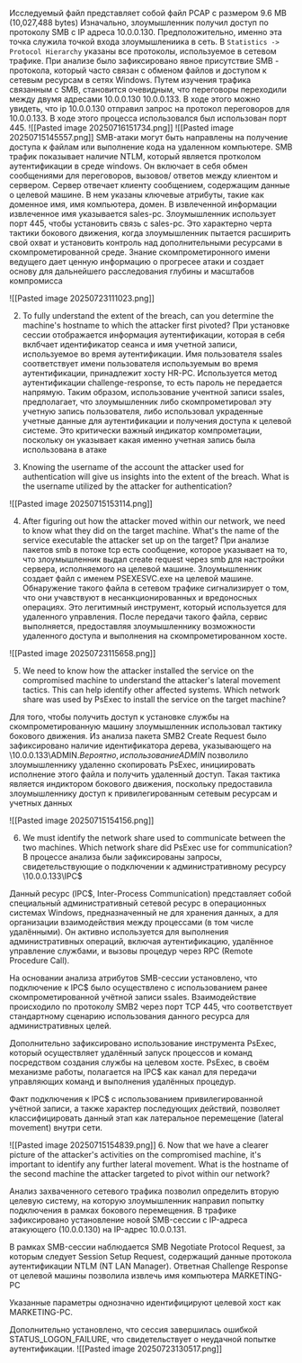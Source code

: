 
Исследуемый файл представляет собой файл PCAP  с размером 9.6 MB (10,027,488  bytes)
Изначально, злоумышленник получил доступ по протоколу  SMB c IP адреса 10.0.0.130. Предположительно, именно эта точка служила точкой входа злоумышлениика в сеть.
 В `Statistics -> Protocol Hierarchy` указаны все протоколы, используемое в сетевом трафике. При анализе было зафиксировано явное присутствие  SMB  - протокола, который часто связан с обменом файлов и доступом к сетевым ресурсам в сетях Windows. Путем изучения трафика связанным с SMB, становится очевидным, что переговоры переходили между двумя адресами 10.0.0.130 10.0.0.133.
 В ходе этого можно увидеть, что ip  10.0.0.130 отправил запрос на протокол переговоров для 10.0.0.133. В ходе этого процесса использовался был использован порт 445.
![[Pasted image 20250716151734.png]]
![[Pasted image 20250715145557.png]]
SMB-атаки могут быть направлены на получение доступа к файлам или выполнение кода на удаленном компьютере.
SMB трафик показывает наличие NTLM, который является протколом аутентификации в среде windows. Он включает в себя обмен сообщениями для переговоров, вызовов/ ответов между клиентом и сервером. Сервер отвечает клиенту сообщением, содержащим данные о целевой машине. В нем указаны ключевые атрибуты, такие как доменное имя, имя компьютера, домен. В извлеченной информации извлеченное имя указывается sales-pc. Злоумышленник использует порт 445, чтобы установить связь с sales-pc. Это характерно черта тактики бокового движения, когда злоумышленник пытается расширить свой охват  и установить контроль над дополнительными ресурсами в скомпрометированной среде. Знание скомпрометиронного имени ведущего дает ценную информацию о прогресее атаки и создает основу для дальнейшего расследования глубины и масштабов компромисса 

![[Pasted image 20250723111023.png]]

2. To fully understand the extent of the breach, can you determine the machine's hostname to which the attacker first pivoted?
При установке сессии отображается информация аутентификации, которая в себя вклбчает идентификатор сеанса и имя учетной записи, используемое во время аутентификации. Имя пользователя ssales соответствует имени  пользователя используемым во время аутентификации, принадлежит хосту HR-PC. Используется метод аутентификации challenge-response, то есть пароль не передается напрямую. Таким образом, использование учентной записи ssales, предполагает,  что злоумышленник либо скомпрометировал эту учетную запись пользователя, либо использовал украденные учетные данные для аутентификации и получения доступа к целевой системе. Это критически важный индикатор компрометации, поскольку он указывает какая именно учетная запись была использована в атаке



3. Knowing the username of the account the attacker used for authentication will give us insights into the extent of the breach. What is the username utilized by the attacker for authentication?


![[Pasted image 20250715153114.png]]


4. After figuring out how the attacker moved within our network, we need to know what they did on the target machine. What's the name of the service executable the attacker set up on the target?
При анализе пакетов smb в потоке tcp есть сообщение, которое указывает на то, что злоумышленник выдал create request через smb для настройки сервера, исполняемого на целевой машине. Злоумышленник создает файл с именем PSEXESVC.exe на целевой машине. Обнаружение такого файла в сетевом трафике сигнализирует о том, что они учавствуют в несанкционированных и вредоносных операциях. Это легитимный инструмент, который используется для удаленного управления. После передачи такого файла, сервис выполняется, предоставляя злоумышленнику возможности удаленного доступа и выполнения на скомпрометированном хосте. 

![[Pasted image 20250723115658.png]]

5. We need to know how the attacker installed the service on the compromised machine to understand the attacker's lateral movement tactics. This can help identify other affected systems. Which network share was used by PsExec to install the service on the target machine?

Для того, чтобы получить доступ к установке службы на скомпрометированную машину злоумышленник использовал тактику бокового движения. 
Из анализа пакета SMB2 Create Request было зафиксировано наличие идентификатора дерева, указывающего на \\10.0.0.133\ADMIN$. Вероятно, использование ADMIN$  позволило злоумышленнику удаленно скопировать PsExec, инициировать исполнение этого файла и получить удаленный доступ. Такая тактика является индиктором бокового движения, поскольку предоставила злоумышленнику доступ к привилегированным сетевым ресурсам и учетных данных

![[Pasted image 20250715154156.png]]

6. We must identify the network share used to communicate between the two machines. Which network share did PsExec use for communication?
 В процессе анализа были зафиксированы запросы, свидетельствующие о подключении к административному ресурсу \\10.0.0.133\IPC$ 

Данный ресурс (IPC$, Inter-Process Communication) представляет собой специальный административный сетевой ресурс в операционных системах Windows, предназначенный не для хранения данных, а для организации взаимодействия между процессами (в том числе удалёнными). Он активно используется для выполнения административных операций, включая аутентификацию, удалённое управление службами, и вызовы процедур через RPC (Remote Procedure Call).

На основании анализа атрибутов SMB-сессии установлено, что подключение к IPC$ было осуществлено с использованием ранее скомпрометированной учётной записи ssales. Взаимодействие происходило по протоколу SMB2 через порт TCP 445, что соответствует стандартному сценарию использования данного ресурса для административных целей.

Дополнительно зафиксировано использование инструмента PsExec, который осуществляет удалённый запуск процессов и команд посредством создания службы на целевом хосте. PsExec, в своём механизме работы, полагается на IPC$ как канал для передачи управляющих команд и выполнения удалённых процедур.

Факт подключения к IPC$ с использованием привилегированной учётной записи, а также характер последующих действий, позволяет классифицировать данный этап как латеральное перемещение (lateral movement) внутри сети.


![[Pasted image 20250715154839.png]]
6. Now that we have a clearer picture of the attacker's activities on the compromised machine, it's important to identify any further lateral movement. What is the hostname of the second machine the attacker targeted to pivot within our network?

Анализ захваченного сетевого трафика позволил определить вторую целевую систему, на которую злоумышленник направил попытку подключения в рамках бокового перемещения. В трафике зафиксировано установление новой SMB-сессии с IP-адреса атакующего (10.0.0.130) на IP-адрес 10.0.0.131.

В рамках SMB-сессии наблюдается SMB Negotiate Protocol Request, за которым следует Session Setup Request, содержащий данные протокола аутентификации NTLM (NT LAN Manager). Ответная Challenge Response от целевой машины позволила извлечь имя компьютера MARKETING-PC

Указанные параметры однозначно идентифицируют целевой хост как MARKETING-PC.

Дополнительно установлено, что сессия завершилась ошибкой STATUS_LOGON_FAILURE, что свидетельствует о неудачной попытке аутентификации. 
![[Pasted image 20250723130517.png]]